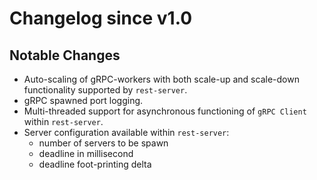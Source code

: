 # Changelog since v1.0

## Notable Changes

- Auto-scaling of gRPC-workers with both scale-up and scale-down functionality supported by `rest-server`.
- gRPC spawned port logging.
- Multi-threaded support for asynchronous functioning of `gRPC Client` within `rest-server`.
- Server configuration available within `rest-server`:
  - number of servers to be spawn
  - deadline in millisecond
  - deadline foot-printing delta